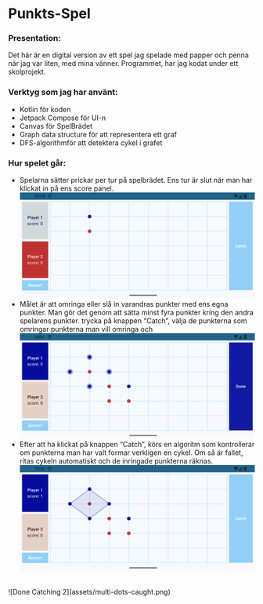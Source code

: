 # Punkts-Spel

### Presentation: 
Det här är en digital version av ett spel jag spelade med papper och penna när jag var liten, med mina vänner. 
Programmet, har jag kodat under ett skolprojekt.

### Verktyg som jag har använt:
- Kotlin för koden
- Jetpack Compose för UI-n
- Canvas för SpelBrädet
- Graph data structure för att representera ett graf
- DFS-algorithmför att detektera cykel i grafet

### Hur spelet går:
- Spelarna sätter prickar per tur på spelbrädet.
  Ens tur är slut när man har klickat in på ens score panel.</br>
![Punkt sättning.](assets/main-screen-with-two-dots.png)
- Målet är att omringa eller slå in varandras punkter med ens egna punkter. 
  Man gör det genom att sätta  minst fyra punkter kring den andra spelarens punkter. 
  trycka på knappen “Catch”, välja de punkterna som omringar punkterna man vill omringa och </br>
![Catching](assets/about-to-catch.png)
- Efter att ha klickat på knappen “Catch”, körs en algoritm som kontrollerar om punkterna man har valt formar verkligen en cykel.
  Om så är fallet, ritas cykeln automatiskt och de inringade punkterna räknas.</br>
 ![Done Catching 1](assets/has-caught.png)
 </br>
 ![Done Catching 2](assets/multi-dots-caught.png)

